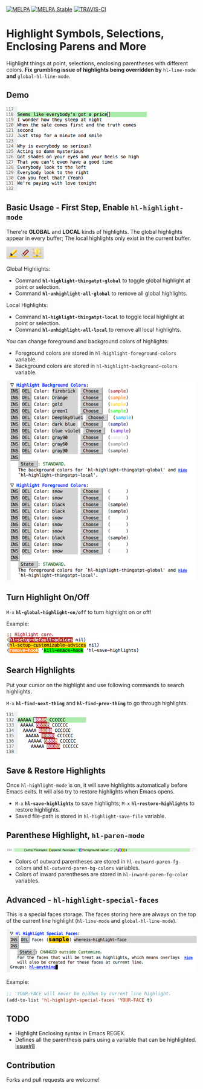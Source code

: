 [![MELPA](http://melpa.org/packages/hl-anything-badge.svg)](http://melpa.org/#/hl-anything)
[![MELPA Stable](http://stable.melpa.org/packages/hl-anything-badge.svg)](http://stable.melpa.org/#/hl-anything)
[![TRAVIS-CI](https://travis-ci.org/boyw165/hl-anything.svg?branch=master)](https://travis-ci.org/boyw165/hl-anything)

Highlight Symbols, Selections, Enclosing Parens and More
===================================================================

Highlight things at point, selections, enclosing parentheses with different colors. **Fix grumbling issue of highlights being overridden by** `hl-line-mode` **and** `global-hl-line-mode`.

Demo
----
![hl-anything screenshot](demo/all.gif "demo")

Basic Usage - First Step, Enable `hl-highlight-mode`
----------------------------------------------------
There're **GLOBAL** and **LOCAL** kinds of highlights.
The global highlights appear in every buffer; The local highlights only exist in the current buffer.

![hl-anything screenshot](demo/toolbar.png "toolbar")

Global Highlights:

* Command **`hl-highlight-thingatpt-global`** to toggle global highlight at point or selection.
* Command **`hl-unhighlight-all-global`** to remove all global highlights.

Local Highlights:

* Command **`hl-highlight-thingatpt-local`** to toggle local highlight at point or selection.
* Command **`hl-unhighlight-all-local`** to remove all local highlights.

You can change foreground and background colors of highlights:

* Foreground colors are stored in `hl-highlight-foreground-colors` variable.
* Background colors are stored in `hl-highlight-background-colors` variable.

![hl-anything screenshot](demo/highlight-colors.png "colors")

Turn Highlight On/Off
---------------------
`M-x` **`hl-global-highlight-on/off`** to turn highlight on or off!

Example:

![hl-anything screenshot](demo/highlight-onoff.gif "highlight on/off")

Search Highlights
-----------------
Put your cursor on the highlight and use following commands to search highlights.

`M-x` **`hl-find-next-thing`** and **`hl-find-prev-thing`** to go through highlights.

![hl-anything screenshot](demo/highlight-search.gif "search")

Save & Restore Highlights
-------------------------
Once `hl-highlight-mode` is on, it will save highlights automatically before Emacs exits.
It will also try to restore highlights when Emacs opens.

* `M-x` **`hl-save-highlights`** to save highlights; `M-x` **`hl-restore-highlights`** to restore highlights.
* Saved file-path is stored in `hl-highlight-save-file` variable.

Parenthese Highlight, `hl-paren-mode`
-------------------------------------
![hl-anything screenshot](demo/highlight-paren.png "hl-paren-mode")

* Colors of outward parentheses are stored in `hl-outward-paren-fg-colors` and `hl-outward-paren-bg-colors` variables.
* Colors of inward parentheses are stored in `hl-inward-paren-fg-color` variables.

Advanced - `hl-highlight-special-faces`
---------------------------------------
This is a special faces storage. The faces storing here are always on the top of the current line highlight (`hl-line-mode` and `global-hl-line-mode`).

![hl-anything screenshot](demo/highlight-special-faces.png "hl-paren-mode")

Example:

```lisp
;; 'YOUR-FACE will never be hidden by current line highlight.
(add-to-list 'hl-highlight-special-faces 'YOUR-FACE t)
```

TODO
----
* Highlight Enclosing syntax in Emacs REGEX.
* Defines all the parenthesis pairs using a variable that can be highlighted. [issue#8](https://github.com/boyw165/hl-anything/issues/8)

Contribution
------------
Forks and pull requests are welcome!


